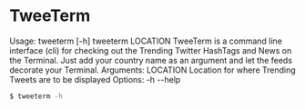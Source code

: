 # TweeTerm
Usage: tweeterm [-h]
          tweeterm LOCATION
TweeTerm is a command line interface (cli) for checking out the Trending 
Twitter HashTags and News on the Terminal. Just add your country name
as an argument and let the feeds decorate your Terminal.
Arguments:
  LOCATION       Location for where Trending Tweets are to be displayed
Options:
  -h --help
  
  ```sh
$ tweeterm -h
```
